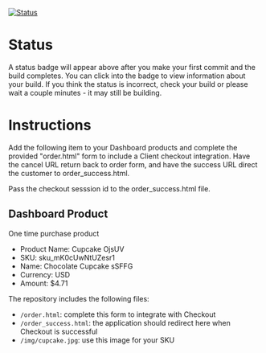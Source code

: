 [![Status](https://img.shields.io/badge/status-SUBMITTABLE%20COMMIT:%20abe80bda7b68810089a7bff3ba96b5815116aec4-brightgreen.svg)](https://github.com/lorence-crowdbotics/bakery_scaffold_G4yqCbBE0AZJcaiq/commit/abe80bda7b68810089a7bff3ba96b5815116aec4)



# Status

A status badge will appear above after you make your first commit and the build completes. You can click into the badge to view information about your build. If you think the status is incorrect, check your build or please wait a couple minutes - it may still be building.

# Instructions

Add the following item to your Dashboard products and complete the provided "order.html" form to include a Client checkout integration. Have the cancel URL return back to order form, and have the success URL direct the customer to order_success.html.

Pass the checkout sesssion id to the order_success.html file.

## Dashboard Product
One time purchase product
* Product Name: Cupcake OjsUV
* SKU: sku_mK0cUwNtUZesr1
* Name: Chocolate Cupcake sSFFG
* Currency: USD
* Amount: $4.71

The repository includes the following files:
* `/order.html`: complete this form to integrate with Checkout
* `/order_success.html`: the application should redirect here when Checkout is successful
* `/img/cupcake.jpg`: use this image for your SKU

